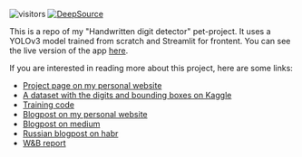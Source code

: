 ![visitors](https://visitor-badge.glitch.me/badge?page_id=wissamantoun.arabicnlpapp)
[![DeepSource](https://static.deepsource.io/deepsource-badge-light-mini.svg)](https://deepsource.io/gh/Erlemar/digit-draw-detect/?ref=repository-badge )

This is a repo of my "Handwritten digit detector" pet-project. It uses a YOLOv3 model trained from scratch and Streamlit for frontent. You can see the live version of the app [here](https://huggingface.co/spaces/Artgor/digit-draw-detect).

If you are interested in reading more about this project, here are some links:
* [Project page on my personal website](https://andlukyane.com/project/drawn-digits-prediction)
* [A dataset with the digits and bounding boxes on Kaggle](https://www.kaggle.com/datasets/artgor/handwritten-digits-and-bounding-boxes)
* [Training code](https://github.com/Erlemar/pytorch_tempest_pet_)
* [Blogpost on my personal website](https://andlukyane.com/blog/a-third-life-of-a-personal-project)
* [Blogpost on medium](https://towardsdatascience.com/the-third-life-of-a-personal-pet-project-for-handwritten-digit-recognition-fd908dc8e7a1)
* [Russian blogpost on habr](https://habr.com/ru/company/ods/blog/707046/)
* [W&B report](https://wandb.ai/al-3002-w/pet_project_object_detection/reports/Training-a-model-for-Handwritten-Object-Detection---VmlldzozMTgwMzA2?accessToken=yi6t4sz6iwr1yp78nfpvw71qao5wibak30np9tfft885tdj26g3tk91h1sie3h5m)
